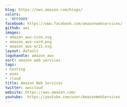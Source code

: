 ```yaml
---
blog: https://aws.amazon.com/blogs/
colors:
- '#FF9900'
facebook: https://www.facebook.com/amazonwebservices/
github: aws
images:
- amazon_aws-icon.svg
- amazon_aws-card.png
- amazon_aws-ar21.svg
layout: default
logohandle: amazon_aws
sort: amazon web services
tags:
- hosting
- paas
- cloud
title: Amazon Web Services
twitter: awscloud
website: https://aws.amazon.com/
youtube:  https://youtube.com/user/AmazonWebServices
---
```

